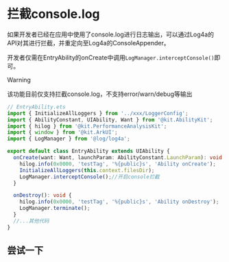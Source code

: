 # 拦截console.log <Badge type="tip" text="1.3.3 +" />

如果开发者已经在应用中使用了console.log进行日志输出，可以通过Log4a的API对其进行拦截，并重定向至Log4a的ConsoleAppender。

开发者仅需在EntryAbility的onCreate中调用`LogManager.interceptConsole()`即可。

> [!WARNING]
> 该功能目前仅支持拦截console.log，不支持error/warn/debug等输出

```ts
// EntryAbility.ets
import { InitializeAllLoggers } from '../xxx/LoggerConfig';
import { AbilityConstant, UIAbility, Want } from '@kit.AbilityKit';
import { hilog } from '@kit.PerformanceAnalysisKit';
import { window } from '@kit.ArkUI';
import { LogManager } from '@log/log4a';

export default class EntryAbility extends UIAbility {
  onCreate(want: Want, launchParam: AbilityConstant.LaunchParam): void {
    hilog.info(0x0000, 'testTag', '%{public}s', 'Ability onCreate');
    InitializeAllLoggers(this.context.filesDir);
    LogManager.interceptConsole();//开启console拦截
  }

  onDestroy(): void {
    hilog.info(0x0000, 'testTag', '%{public}s', 'Ability onDestroy');
    LogManager.terminate();
  }
  //...其他代码
}
```

## 尝试一下

<script setup>
import DemoEditor from '../components/DemoEditor.vue';
</script>

<DemoEditor code="
LogManager.interceptConsole();
console.log('Hello World!');" />